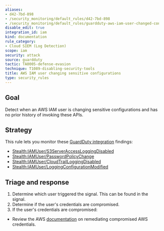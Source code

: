 ```yaml
---
aliases:
- d42-7bd-898
- /security_monitoring/default_rules/d42-7bd-898
- /security_monitoring/default_rules/guardduty-aws-iam-user-changed-configuration
disable_edit: true
integration_id: iam
kind: documentation
rule_category:
- Cloud SIEM (Log Detection)
scope: iam
security: attack
source: guardduty
tactic: TA0005-defense-evasion
technique: T1089-disabling-security-tools
title: AWS IAM user changing sensitive configurations
type: security_rules
---
```


## Goal
Detect when an AWS IAM user is changing sensitive configurations and has no prior history of invoking these APIs.

## Strategy
This rule lets you monitor these [GuardDuty integration][1] findings:

* [Stealth:IAMUser/S3ServerAccessLoggingDisabled][2]
* [Stealth:IAMUser/PasswordPolicyChange][3]
* [Stealth:IAMUser/CloudTrailLoggingDisabled][4]
* [Stealth:IAMUser/LoggingConfigurationModified][5]

## Triage and response
1. Determine which user triggered the signal. This can be found in the signal.
2. Determine if the user's credentials are compromised.  
3. If the user's credentials are compromised:
  * Review the AWS [documentation][6] on remediating compromised AWS credentials.

[1]: https://docs.datadoghq.com/integrations/amazon_guardduty/
[2]: https://docs.aws.amazon.com/guardduty/latest/ug/guardduty_stealth.html#stealth4
[3]: https://docs.aws.amazon.com/guardduty/latest/ug/guardduty_stealth.html#stealth1
[4]: https://docs.aws.amazon.com/guardduty/latest/ug/guardduty_stealth.html#stealth2
[5]: https://docs.aws.amazon.com/guardduty/latest/ug/guardduty_stealth.html#stealth3
[6]: https://docs.aws.amazon.com/guardduty/latest/ug/guardduty_remediate.html#compromised-creds

